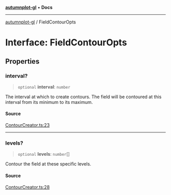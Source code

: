 [**autumnplot-gl**](../index.md) • **Docs**

***

[autumnplot-gl](../globals.md) / FieldContourOpts

# Interface: FieldContourOpts

## Properties

### interval?

> `optional` **interval**: `number`

The interval at which to create contours. The field will be contoured at this interval from its minimum to its maximum.

#### Source

[ContourCreator.ts:23](https://github.com/tsupinie/autumnplot-gl/blob/7275cfd3c408281ebdf9877f1a2a5b354d6cd87f/src/ContourCreator.ts#L23)

***

### levels?

> `optional` **levels**: `number`[]

Contour the field at these specific levels.

#### Source

[ContourCreator.ts:28](https://github.com/tsupinie/autumnplot-gl/blob/7275cfd3c408281ebdf9877f1a2a5b354d6cd87f/src/ContourCreator.ts#L28)
